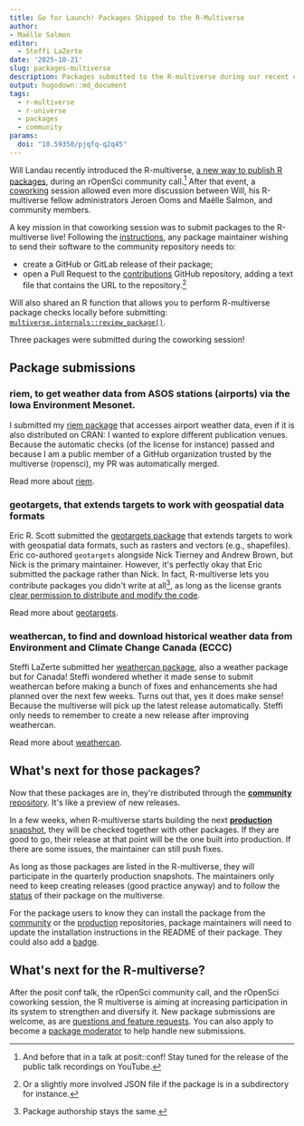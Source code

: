 ```yaml
---
title: Go for Launch! Packages Shipped to the R-Multiverse
author: 
- Maëlle Salmon
editor:
  - Steffi LaZerte
date: '2025-10-21'
slug: packages-multiverse
description: Packages submitted to the R-multiverse during our recent coworking session.
output: hugodown::md_document
tags:
  - r-multiverse
  - r-universe
  - packages
  - community
params:
  doi: "10.59350/pjqfq-q2q45"
---
```


Will Landau recently introduced the R-multiverse, [a new way to publish R packages](/commcalls/r-multiverse/), during an rOpenSci community call.[^posit]
After that event, a [coworking](/blog/2023/06/21/coworking/) session allowed even more discussion between Will, his R-multiverse fellow administrators Jeroen Ooms and Maëlle Salmon, and community members.

A key mission in that coworking session was to submit packages to the R-multiverse live!
Following the [instructions](https://r-multiverse.org/contributors.html), any package maintainer wishing to send their software to the community repository needs to:

- create a GitHub or GitLab release of their package;
- open a Pull Request to the [contributions](https://github.com/r-multiverse/contributions) GitHub repository, adding a text file that contains the URL to the repository.[^json]

Will also shared an R function that allows you to perform R-multiverse package checks locally before submitting: [`multiverse.internals::review_package()`](https://r-multiverse.org/multiverse.internals/reference/review_package.html).

Three packages were submitted during the coworking session!

## Package submissions

### riem, to get weather data from ASOS stations (airports) via the Iowa Environment Mesonet.

I submitted my [riem package](https://github.com/r-multiverse/contributions/pull/238) that accesses airport weather data, even if it is also distributed on CRAN: I wanted to explore different publication venues.
Because the automatic checks (of the license for instance) passed and because I am a public member of a GitHub organization trusted by the multiverse (ropensci), my PR was automatically merged. 

Read more about [riem](https://docs.ropensci.org/riem/).

### geotargets, that extends targets to work with geospatial data formats

Eric R. Scott submitted the [geotargets package](https://github.com/r-multiverse/contributions/pull/239) that extends targets to work with geospatial data formats, such as rasters and vectors (e.g., shapefiles).
Eric co-authored `geotargets` alongside Nick Tierney and Andrew Brown, but Nick is the primary maintainer.
However, it's perfectly okay that Eric submitted the package rather than Nick.
In fact, R-multiverse lets you contribute packages you didn't write at all[^3], as long as the license grants [clear permission to distribute and modify the code](https://en.wikipedia.org/wiki/Free_and_open-source_software).

Read more about [geotargets](https://docs.ropensci.org/geotargets/).

[^3]: Package authorship stays the same.

### weathercan, to find and download historical weather data from Environment and Climate Change Canada (ECCC)

Steffi LaZerte submitted her [weathercan package](https://github.com/r-multiverse/contributions/pull/240/), also a weather package but for Canada! 
Steffi wondered whether it made sense to submit weathercan before making a bunch of fixes and enhancements she had planned over the next few weeks. Turns out that, yes it does make sense! Because the multiverse will pick up the latest release automatically. 
Steffi only needs to remember to create a new release after improving weathercan. 

Read more about [weathercan](https://docs.ropensci.org/weathercan/).

## What's next for those packages?

Now that these packages are in, they're distributed through the [**community** repository](https://r-multiverse.org/community.html).
It's like a preview of new releases.

In a few weeks, when R-multiverse starts building the next [**production** snapshot](https://r-multiverse.org/production.html), they will be checked together with other packages.
If they are good to go, their release at that point will be the one built into production.
If there are some issues, the maintainer can still push fixes.

As long as those packages are listed in the R-multiverse, they will participate in the quarterly production snapshots.
The maintainers only need to keep creating releases (good practice anyway) and to follow the [status](https://r-multiverse.org/status/) of their package on the multiverse.

For the package users to know they can install the package from the [community](https://r-multiverse.org/community.html) or the [production](https://r-multiverse.org/production.html) repositories, package maintainers will need to update the installation instructions in the README of their package.
They could also add a [badge](https://r-multiverse.org/contributors.html#badges).

## What's next for the R-multiverse?

After the posit conf talk, the rOpenSci community call, and the rOpenSci coworking session, the R multiverse is aiming at increasing participation in its system to strengthen and diversify it.
New package submissions are welcome, as are [questions and feature requests](https://github.com/r-multiverse/help).
You can also apply to become a [package moderator](https://r-multiverse.org/moderators.html) to help handle new submissions.

[^posit]: And before that in a talk at posit::conf! Stay tuned for the release of the public talk recordings on YouTube.
[^json]: Or a slightly more involved JSON file if the package is in a subdirectory for instance.